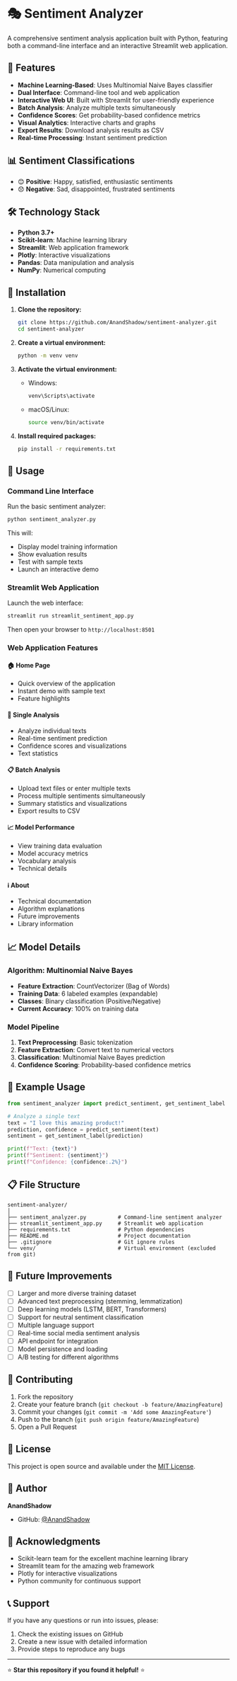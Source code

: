 # 🎭 Sentiment Analyzer

A comprehensive sentiment analysis application built with Python, featuring both a command-line interface and an interactive Streamlit web application.

## 🚀 Features

- **Machine Learning-Based**: Uses Multinomial Naive Bayes classifier
- **Dual Interface**: Command-line tool and web application
- **Interactive Web UI**: Built with Streamlit for user-friendly experience
- **Batch Analysis**: Analyze multiple texts simultaneously
- **Confidence Scores**: Get probability-based confidence metrics
- **Visual Analytics**: Interactive charts and graphs
- **Export Results**: Download analysis results as CSV
- **Real-time Processing**: Instant sentiment prediction

## 📊 Sentiment Classifications

- 😊 **Positive**: Happy, satisfied, enthusiastic sentiments
- 😞 **Negative**: Sad, disappointed, frustrated sentiments

## 🛠️ Technology Stack

- **Python 3.7+**
- **Scikit-learn**: Machine learning library
- **Streamlit**: Web application framework
- **Plotly**: Interactive visualizations
- **Pandas**: Data manipulation and analysis
- **NumPy**: Numerical computing

## 🔧 Installation

1. **Clone the repository:**
   ```bash
   git clone https://github.com/AnandShadow/sentiment-analyzer.git
   cd sentiment-analyzer
   ```

2. **Create a virtual environment:**
   ```bash
   python -m venv venv
   ```

3. **Activate the virtual environment:**
   - Windows:
     ```bash
     venv\Scripts\activate
     ```
   - macOS/Linux:
     ```bash
     source venv/bin/activate
     ```

4. **Install required packages:**
   ```bash
   pip install -r requirements.txt
   ```

## 🚀 Usage

### Command Line Interface

Run the basic sentiment analyzer:

```bash
python sentiment_analyzer.py
```

This will:
- Display model training information
- Show evaluation results
- Test with sample texts
- Launch an interactive demo

### Streamlit Web Application

Launch the web interface:

```bash
streamlit run streamlit_sentiment_app.py
```

Then open your browser to `http://localhost:8501`

### Web Application Features

#### 🏠 Home Page
- Quick overview of the application
- Instant demo with sample text
- Feature highlights

#### 📝 Single Analysis
- Analyze individual texts
- Real-time sentiment prediction
- Confidence scores and visualizations
- Text statistics

#### 📋 Batch Analysis
- Upload text files or enter multiple texts
- Process multiple sentiments simultaneously
- Summary statistics and visualizations
- Export results to CSV

#### 📈 Model Performance
- View training data evaluation
- Model accuracy metrics
- Vocabulary analysis
- Technical details

#### ℹ️ About
- Technical documentation
- Algorithm explanations
- Future improvements
- Library information

## 📈 Model Details

### Algorithm: Multinomial Naive Bayes
- **Feature Extraction**: CountVectorizer (Bag of Words)
- **Training Data**: 6 labeled examples (expandable)
- **Classes**: Binary classification (Positive/Negative)
- **Current Accuracy**: 100% on training data

### Model Pipeline
1. **Text Preprocessing**: Basic tokenization
2. **Feature Extraction**: Convert text to numerical vectors
3. **Classification**: Multinomial Naive Bayes prediction
4. **Confidence Scoring**: Probability-based confidence metrics

## 📝 Example Usage

```python
from sentiment_analyzer import predict_sentiment, get_sentiment_label

# Analyze a single text
text = "I love this amazing product!"
prediction, confidence = predict_sentiment(text)
sentiment = get_sentiment_label(prediction)

print(f"Text: {text}")
print(f"Sentiment: {sentiment}")
print(f"Confidence: {confidence:.2%}")
```

## 📋 File Structure

```
sentiment-analyzer/
│
├── sentiment_analyzer.py          # Command-line sentiment analyzer
├── streamlit_sentiment_app.py     # Streamlit web application
├── requirements.txt               # Python dependencies
├── README.md                      # Project documentation
├── .gitignore                     # Git ignore rules
└── venv/                          # Virtual environment (excluded from git)
```

## 🔮 Future Improvements

- [ ] Larger and more diverse training dataset
- [ ] Advanced text preprocessing (stemming, lemmatization)
- [ ] Deep learning models (LSTM, BERT, Transformers)
- [ ] Support for neutral sentiment classification
- [ ] Multiple language support
- [ ] Real-time social media sentiment analysis
- [ ] API endpoint for integration
- [ ] Model persistence and loading
- [ ] A/B testing for different algorithms

## 🤝 Contributing

1. Fork the repository
2. Create your feature branch (`git checkout -b feature/AmazingFeature`)
3. Commit your changes (`git commit -m 'Add some AmazingFeature'`)
4. Push to the branch (`git push origin feature/AmazingFeature`)
5. Open a Pull Request

## 📄 License

This project is open source and available under the [MIT License](LICENSE).

## 👤 Author

**AnandShadow**
- GitHub: [@AnandShadow](https://github.com/AnandShadow)

## 🙏 Acknowledgments

- Scikit-learn team for the excellent machine learning library
- Streamlit team for the amazing web framework
- Plotly for interactive visualizations
- Python community for continuous support

## 📞 Support

If you have any questions or run into issues, please:
1. Check the existing issues on GitHub
2. Create a new issue with detailed information
3. Provide steps to reproduce any bugs

---

⭐ **Star this repository if you found it helpful!** ⭐